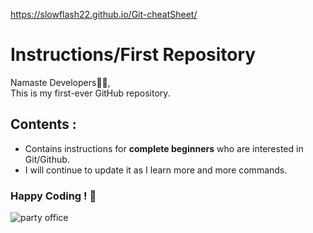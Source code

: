 https://slowflash22.github.io/Git-cheatSheet/

# Instructions/First Repository

Namaste Developers🙏🏼,  
This is my first-ever GitHub repository.

## Contents :

* Contains instructions for **complete beginners** who are interested in Git/Github.
* I will continue to update it as I learn more and more commands.

### Happy Coding ! 🥳
![party office](https://media1.tenor.com/images/542d896e247cb245d0c82ac67d885621/tenor.gif?itemid=3548329)
